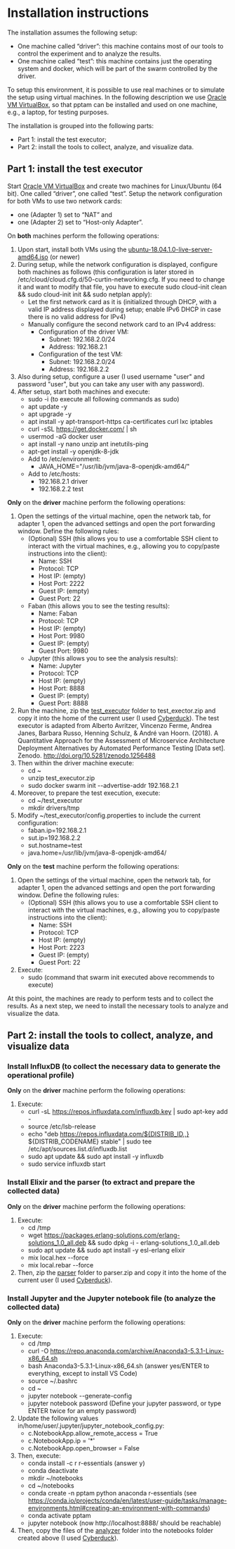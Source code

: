 # Installation instructions

The installation assumes the following setup:

- One machine called “driver”: this machine contains most of our tools to control the experiment and to analyze the results.
- One machine called “test”: this machine contains just the operating system and docker, which will be part of the swarm controlled by the driver.

To setup this environment, it is possible to use real machines or to simulate the setup using virtual machines. In the following description we use [Oracle VM VirtualBox](https://www.oracle.com/technetwork/server-storage/virtualbox/downloads/index.html), so that pptam can be installed and used on one machine, e.g., a laptop, for testing purposes.

The installation is grouped into the following parts:

- Part 1: install the test executor;
- Part 2: install the tools to collect, analyze, and visualize data.
   
## Part 1: install the test executor

Start [Oracle VM VirtualBox](https://www.oracle.com/technetwork/server-storage/virtualbox/downloads/index.html) and create two machines for Linux/Ubuntu (64 bit). One called “driver”, one called “test”. Setup the network configuration for both VMs to use two network cards:

- one (Adapter 1) set to “NAT” and
- one (Adapter 2) set to “Host-only Adapter”.

On **both** machines perform the following operations:

1. Upon start, install both VMs using the [ubuntu-18.04.1.0-live-server-amd64.iso](http://releases.ubuntu.com/18.04/) (or newer)
2. During setup, while the network configuration is displayed, configure both machines as follows (this configuration is later stored in /etc/cloud/cloud.cfg.d/50-curtin-networking.cfg. If you need to change it and want to modify that file, you have to execute sudo cloud-init clean && sudo cloud-init init && sudo netplan apply):
   - Let the first network card as it is (initialized through DHCP, with a valid IP address displayed during setup; enable IPv6 DHCP in case there is no valid address for IPv4)
   - Manually configure the second network card to an IPv4 address:
     - Configuration of the driver VM: 
       - Subnet: 192.168.2.0/24
       - Address: 192.168.2.1
     - Configuration of the test VM:
       - Subnet: 192.168.2.0/24
       - Address: 192.168.2.2
3. Also during setup, configure a user (I used username "user" and password "user", but you can take any user with any password).
4. After setup, start both machines and execute:
   - sudo -i (to execute all following commands as sudo)
   - apt update -y
   - apt upgrade -y
   - apt install -y apt-transport-https ca-certificates curl lxc iptables
   - curl -sSL https://get.docker.com/ | sh
   - usermod -aG docker user
   - apt install -y nano unzip ant inetutils-ping
   - apt-get install -y openjdk-8-jdk
   - Add to /etc/environment:
     - JAVA_HOME="/usr/lib/jvm/java-8-openjdk-amd64/"
   - Add to /etc/hosts:
     - 192.168.2.1 driver
     - 192.168.2.2 test

**Only** on the **driver** machine perform the following operations:

1. Open the settings of the virtual machine, open the network tab, for adapter 1, open the advanced settings and open the port forwarding window. Define the following rules:
   - (Optional) SSH (this allows you to use a comfortable SSH client to interact with the virtual machines, e.g., allowing you to copy/paste instructions into the client): 
     - Name: SSH
     - Protocol: TCP
     - Host IP: (empty)
     - Host Port: 2222 
     - Guest IP: (empty)
     - Guest Port: 22
   - Faban (this allows you to see the testing results):
     - Name: Faban
     - Protocol: TCP
     - Host IP: (empty)
     - Host Port: 9980
     - Guest IP: (empty)
     - Guest Port: 9980
   - Jupyter (this allows you to see the analysis results):
     - Name: Jupyter
     - Protocol: TCP
     - Host IP: (empty)
     - Host Port: 8888
     - Guest IP: (empty)
     - Guest Port: 8888
2. Run the machine, zip the [test_executor](test_executor) folder to test_exector.zip and copy it into the home of the current user (I used [Cyberduck](https://cyberduck.io/)). The test executor is adapted from Alberto Avritzer, Vincenzo Ferme, Andrea Janes, Barbara Russo, Henning Schulz, & André van Hoorn. (2018). A Quantitative Approach for the Assessment of Microservice Architecture Deployment Alternatives by Automated Performance Testing [Data set]. Zenodo. http://doi.org/10.5281/zenodo.1256488
3. Then within the driver machine execute:
   - cd ~
   - unzip test_executor.zip
   - sudo docker swarm init --advertise-addr 192.168.2.1
4. Moreover, to prepare the test execution, execute:
   - cd ~/test_executor
   - mkdir drivers/tmp
5. Modify ~/test_executor/config.properties to include the current configuration:
   - faban.ip=192.168.2.1
   - sut.ip=192.168.2.2
   - sut.hostname=test
   - java.home=\/usr\/lib\/jvm\/java-8-openjdk-amd64\/

**Only** on the **test** machine perform the following operations:

1. Open the settings of the virtual machine, open the network tab, for adapter 1, open the advanced settings and open the port forwarding window. Define the following rules:
   - (Optional) SSH (this allows you to use a comfortable SSH client to interact with the virtual machines, e.g., allowing you to copy/paste instructions into the client): 
     - Name: SSH
     - Protocol: TCP
     - Host IP: (empty)
     - Host Port: 2223 
     - Guest IP: (empty)
     - Guest Port: 22
2. Execute:
   - sudo (command that swarm init executed above recommends to execute)

At this point, the machines are ready to perform tests and to collect the results. As a next step, we need to install the necessary tools to analyze and visualize the data.

## Part 2: install the tools to collect, analyze, and visualize data

### Install InfluxDB (to collect the necessary data to generate the operational profile)

**Only** on the **driver** machine perform the following operations:

1. Execute:
   - curl -sL https://repos.influxdata.com/influxdb.key | sudo apt-key add -
   - source /etc/lsb-release
   - echo "deb https://repos.influxdata.com/${DISTRIB_ID,,} ${DISTRIB_CODENAME} stable" | sudo tee /etc/apt/sources.list.d/influxdb.list
   - sudo apt update && sudo apt install -y influxdb
   - sudo service influxdb start

### Install Elixir and the parser (to extract and prepare the collected data)

**Only** on the **driver** machine perform the following operations:

1. Execute:
   - cd /tmp
   - wget https://packages.erlang-solutions.com/erlang-solutions_1.0_all.deb && sudo dpkg -i    - erlang-solutions_1.0_all.deb
   - sudo apt update && sudo apt install -y esl-erlang elixir
   - mix local.hex --force
   - mix local.rebar --force
2. Then, zip the [parser](parser) folder to parser.zip and copy it into the home of the current user (I used [Cyberduck](https://cyberduck.io/)). 

### Install Jupyter and the Jupyter notebook file (to analyze the collected data)

**Only** on the **driver** machine perform the following operations:

1. Execute:
   - cd /tmp
   - curl -O https://repo.anaconda.com/archive/Anaconda3-5.3.1-Linux-x86_64.sh
   - bash Anaconda3-5.3.1-Linux-x86_64.sh (answer yes/ENTER to everything, except to install VS Code)
   - source ~/.bashrc
   - cd ~
   - jupyter notebook --generate-config
   - jupyter notebook password (Define your jupyter password, or type ENTER twice for an empty password)
2. Update the following values in/home/user/.jupyter/jupyter_notebook_config.py:
   - c.NotebookApp.allow_remote_access = True
   - c.NotebookApp.ip = '*'
   - c.NotebookApp.open_browser = False
3. Then, execute:
   - conda install -c r r-essentials (answer y)
   - conda deactivate
   - mkdir ~/notebooks
   - cd ~/notebooks
   - conda create -n pptam python anaconda r-essentials (see https://conda.io/projects/conda/en/latest/user-guide/tasks/manage-environments.html#creating-an-environment-with-commands)
   - conda activate pptam
   - jupyter notebook (now http://localhost:8888/ should be reachable)
4. Then, copy the files of the [analyzer](analyzer) folder into the notebooks folder created above (I used [Cyberduck](https://cyberduck.io/)). 


